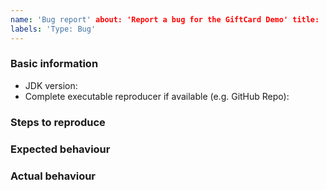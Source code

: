 ```yaml
---
name: 'Bug report' about: 'Report a bug for the GiftCard Demo' title:
labels: 'Type: Bug'
---
```


<!-- Please use markdown (https://guides.github.com/features/mastering-markdown/) semantics throughout the bug description. -->

### Basic information

* JDK version:
* Complete executable reproducer if available (e.g. GitHub Repo):

### Steps to reproduce

<!-- 
    Share all steps to be able to reproduce the bug, ideally based on a reproducer.
    Combining this with a description of your setup helps us to figure out what the issue might be. 
-->

### Expected behaviour

<!-- Please describe the expected behaviour. -->

### Actual behaviour

<!-- 
    Please describe the actual behaviour as discovered.
    If available, provide the entire stack trace, with markdown (```) semantics. 
-->
